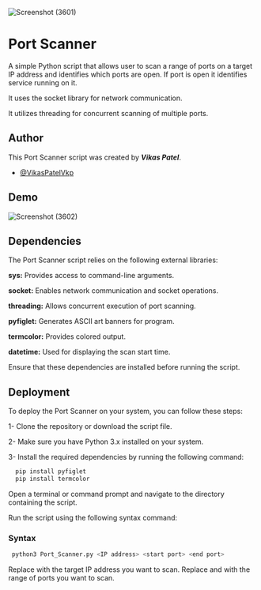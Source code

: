 ![Screenshot (3601)](https://github.com/VikasPatelVkp/Port_Scanner/assets/54985292/027a7401-11b5-4000-b6f3-0ce84f6d0eed)

# Port Scanner 

A simple Python script that allows user to scan a range of ports on a target IP address and identifies which ports are open. If port is open it identifies service running on it. 

It uses the socket library for network communication. 

It utilizes threading for concurrent scanning of multiple ports. 


## Author
This Port Scanner script was created by **_Vikas Patel_**.
- [@VikasPatelVkp](https://github.com/VikasPatelVkp)
## Demo
 ![Screenshot (3602)](https://github.com/VikasPatelVkp/Port_Scanner/assets/54985292/65e57cbf-dae0-49ef-85f0-5d48fe368bff)

## Dependencies

The Port Scanner script relies on the following external libraries:

**sys:** Provides access to command-line arguments.

**socket:** Enables network communication and socket operations.

**threading:** Allows concurrent execution of port scanning.

**pyfiglet:** Generates ASCII art banners for program.

**termcolor:** Provides colored output.

**datetime:** Used for displaying the scan start time.

Ensure that these dependencies are installed before running the script.

## Deployment

To deploy the Port Scanner on your system, you can follow these steps:

1- Clone the repository or download the script file.

2- Make sure you have Python 3.x installed on your system.

3- Install the required dependencies by running the following command:

```bash
  pip install pyfiglet 
  pip install termcolor
```
Open a terminal or command prompt and navigate to the directory containing the script.

Run the script using the following syntax command:


### Syntax
```bash
 python3 Port_Scanner.py <IP address> <start port> <end port>
```
Replace <IP address> with the target IP address you want to scan.
Replace <start port> and <end port> with the range of ports you want to scan.






